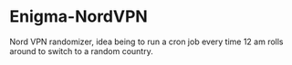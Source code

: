# Enigma-NordVPN
Nord VPN randomizer, idea being to run a cron job every time 12 am rolls around to switch to a random country.
